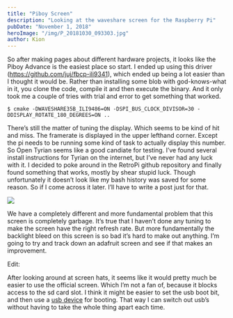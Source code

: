 ```yaml
---
title: "Piboy Screen"
description: "Looking at the waveshare screen for the Raspberry Pi"
pubDate: "November 1, 2018"
heroImage: "/img/P_20181030_093303.jpg"
author: Kion
---
```



So after making pages about different hardware projects, it looks like the Piboy Advance is the easiest place so start. I ended up using this driver (https://github.com/juj/fbcp-ili9341), which ended up being a lot easier than I thought it would be. Rather than installing some blob with god-knows-what in it, you clone the code, compile it and then execute the binary. And it only took me a couple of tries with trial and error to get something that worked.

```
$ cmake -DWAVESHARE35B_ILI9486=ON -DSPI_BUS_CLOCK_DIVISOR=30 -DDISPLAY_ROTATE_180_DEGREES=ON ..
```

There’s still the matter of tuning the display. Which seems to be kind of hit and miss. The framerate is displayed in the upper lefthand corner. Except the pi needs to be running some kind of task to actually display this number. So Open Tyrian seems like a good candiate for testing. I’ve found several install instructions for Tyrian on the internet, but I’ve never had any luck with it. I decided to poke around in the RetroPi github repository and finally found something that works, mostly by shear stupid luck. Though unfortunately it doesn’t look like my bash history was saved for some reason. So if I come across it later. I’ll have to write a post just for that.

![](/img/IMG_20181101_024316.jpg)

We have a completely different and more fundamental problem that this screen is completely garbage. It’s true that I haven’t done any tuning to make the screen have the right refresh rate. But more fundamentally the backlight bleed on this screen is so bad it’s hard to make out anything. I’m going to try and track down an adafruit screen and see if that makes an improvement.

Edit:

After looking around at screen hats, it seems like it would pretty much be easier to use the official screen. Which I’m not a fan of, because it blocks access to the sd card slot. I think it might be easier to set the usb boot bit, and then use a [usb device](https://www.amazon.co.jp/dp/B00C5K8E1A/ref=sspa_dk_detail_0?pd_rd_i=B00C5K8D5W&pf_rd_m=AN1VRQENFRJN5&pf_rd_p=35261a28-eed5-46a8-9369-308fa0c478f8&pf_rd_r=AHTCZBHZ7S2Q009A8BBP&pd_rd_wg=py9Ai&pf_rd_s=desktop-dp-sims&pf_rd_t=40701&pd_rd_w=McpjD&pf_rd_i=desktop-dp-sims&pd_rd_r=46bef607-dde1-11e8-afc8-19cdea3ec1a8&th=1) for booting. That way I can switch out usb’s without having to take the whole thing apart each time.
